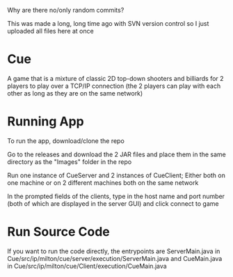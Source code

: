 Why are there no/only random commits?

This was made a long, long time ago with SVN version control so I just uploaded all files here at once

# Cue
A game that is a mixture of classic 2D top-down shooters and billiards for 2 players to play over a TCP/IP connection (the 2 players can play with each other as long as they are on the same network)

# Running App
To run the app, download/clone the repo

Go to the releases and download the 2 JAR files and place them in the same directory as the "Images" folder in the repo

Run one instance of CueServer and 2 instances of CueClient; Either both on one machine or on 2 different machines both on the same network

In the prompted fields of the clients, type in the host name and port number (both of which are displayed in the server GUI) and click connect to game

# Run Source Code
If you want to run the code directly, the entrypoints are ServerMain.java in Cue/src/ip/milton/cue/server/execution/ServerMain.java and CueMain.java in Cue/src/ip/milton/cue/Client/execution/CueMain.java

